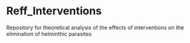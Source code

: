 # Reff_Interventions
Repository for theoretical analysis of the effects of interventions on the elimination of helminthic parasites
